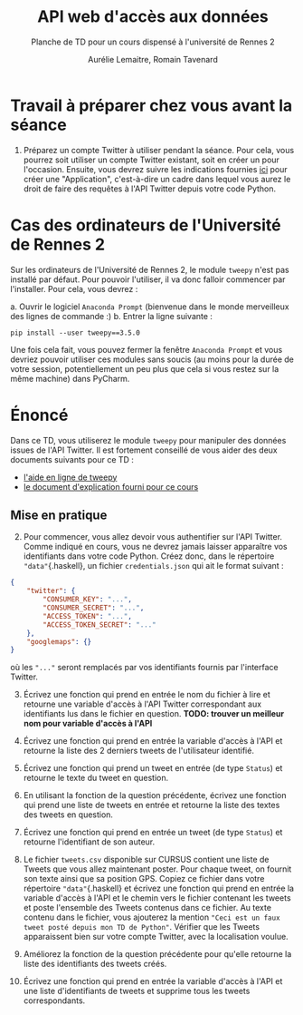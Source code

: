 ﻿---
title : API web d'accès aux données
subtitle: Planche de TD pour un cours dispensé à l'université de Rennes 2
language: fr
author: Aurélie Lemaitre, Romain Tavenard
rights: Creative Commons CC BY-NC-SA
---
# Travail à préparer chez vous avant la séance

1. Préparez un compte Twitter à utiliser pendant la séance.
Pour cela, vous pourrez soit utiliser un compte Twitter existant, soit en créer un pour l'occasion. Ensuite, vous devrez suivre les indications fournies [ici](../../python_project/html/tweepy_createapp.html) pour créer une "Application", c'est-à-dire un cadre dans lequel vous aurez le droit de faire des requêtes à l'API Twitter depuis votre code Python.


# Cas des ordinateurs de l'Université de Rennes 2

Sur les ordinateurs de l'Université de Rennes 2, le module `tweepy` n'est pas installé par défaut.
Pour pouvoir l'utiliser, il va donc falloir commencer par l'installer.
Pour cela, vous devrez :

a. Ouvrir le logiciel `Anaconda Prompt` (bienvenue dans le monde merveilleux des lignes de commande :)
b. Entrer la ligne suivante :
```
pip install --user tweepy==3.5.0
```

Une fois cela fait, vous pouvez fermer la fenêtre `Anaconda Prompt` et vous devriez pouvoir utiliser ces modules sans soucis (au moins pour la durée de votre session, potentiellement un peu plus que cela si vous restez sur la même machine) dans PyCharm.


# Énoncé

Dans ce TD, vous utiliserez le module `tweepy` pour manipuler des données issues de l'API Twitter.
Il est fortement conseillé de vous aider des deux documents suivants pour ce TD :

* [l'aide en ligne de tweepy](http://tweepy.readthedocs.io/en/v3.5.0/api.html)
* [le document d'explication fourni pour ce cours](http://rtavenar.github.io/teaching/python_project/html/tweepy_gmaps.html)

## Mise en pratique

2. Pour commencer, vous allez devoir vous authentifier sur l'API Twitter.
Comme indiqué en cours, vous ne devrez jamais laisser apparaître vos identifiants dans votre code Python.
Créez donc, dans le répertoire `"data"`{.haskell}, un fichier `credentials.json` qui ait le format suivant :

```json
{
    "twitter": {
        "CONSUMER_KEY": "...",
        "CONSUMER_SECRET": "...",
        "ACCESS_TOKEN": "...",
        "ACCESS_TOKEN_SECRET": "..."
    },
    "googlemaps": {}
}
```

où les `"..."` seront remplacés par vos identifiants fournis par l'interface Twitter.

3. Écrivez une fonction qui prend en entrée le nom du fichier à lire et retourne une variable d'accès à l'API Twitter correspondant aux identifiants lus dans le fichier en question.  **TODO: trouver un meilleur nom pour variable d'accès à l'API**

4. Écrivez une fonction qui prend en entrée la variable d'accès à l'API et retourne la liste des 2 derniers tweets de l'utilisateur identifié.

5. Écrivez une fonction qui prend un tweet en entrée (de type `Status`) et retourne le texte du tweet en question.

6. En utilisant la fonction de la question précédente, écrivez une fonction qui prend une liste de tweets en entrée et retourne la liste des textes des tweets en question.

7. Écrivez une fonction qui prend en entrée un tweet (de type `Status`) et retourne l'identifiant de son auteur.

8. Le fichier `tweets.csv` disponible sur CURSUS contient une liste de Tweets que vous allez maintenant poster. Pour chaque tweet, on fournit son texte ainsi que sa position GPS. Copiez ce fichier dans votre répertoire `"data"`{.haskell} et écrivez une fonction qui prend en entrée la variable d'accès à l'API et le chemin vers le fichier contenant les tweets et poste l'ensemble des Tweets contenus dans ce fichier.
Au texte contenu dans le fichier, vous ajouterez la mention `"Ceci est un faux tweet posté depuis mon TD de Python"`. Vérifier que les Tweets apparaissent bien sur votre compte Twitter, avec la localisation voulue.

9. Améliorez la fonction de la question précédente pour qu'elle retourne la liste des identifiants des tweets créés.

10. Écrivez une fonction qui prend en entrée la variable d'accès à l'API et une liste d'identifiants de tweets et supprime tous les tweets correspondants.
